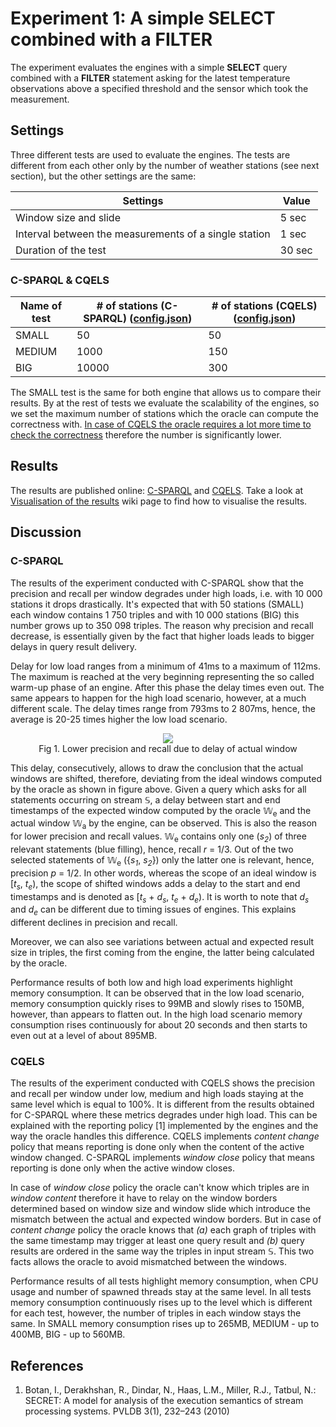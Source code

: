 # Experiment 1: A simple SELECT combined with a FILTER

The experiment evaluates the engines with a simple **SELECT** query combined with a **FILTER** statement asking for the latest temperature observations above a specified threshold and the sensor which took the measurement.

## Settings

Three different tests are used to evaluate the engines. The tests are different from each other only by the number of weather stations (see next section), but the other settings are the same:

Settings | Value
---------|------
Window size and slide | 5 sec
Interval between the measurements of a single station | 1 sec
Duration of the test | 30 sec

### C-SPARQL & CQELS

Name of test | # of stations (C-SPARQL) ([config.json](https://github.com/YABench/yabench-one/blob/master/Experiment_1/csparql/config.json)) | # of stations (CQELS) ([config.json](https://github.com/YABench/yabench-one/blob/master/Experiment_1/cqels/config.json))
-------------|--------------------------|----------------------
SMALL | 50 | 50
MEDIUM | 1000 | 150
BIG | 10000 | 300

The SMALL test is the same for both engine that allows us to compare their results. By at the rest of tests we evaluate the scalability of the engines, so we set the maximum number of stations which the oracle can compute the correctness with. [In case of CQELS the oracle requires a lot more time to check the correctness](TODO) therefore the number is significantly lower.

## Results

The results are published online: [C-SPARQL](https://github.com/YABench/yabench-one/tree/master/Experiment_1/csparql/results) and [CQELS](https://github.com/YABench/yabench-one/tree/master/Experiment_1/cqels/results). Take a look at [Visualisation of the results](https://github.com/YABench/yabench/wiki#visualisation-the-results) wiki page to find how to visualise the results.

## Discussion

### C-SPARQL

The results of the experiment conducted with C-SPARQL show that the precision and recall per window degrades under high loads, i.e. with 10 000 stations it drops drastically. It's expected that with 50 stations (SMALL) each window contains 1 750 triples and with 10 000 stations (BIG) this number grows up to 350 098 triples. The reason why precision and recall decrease, is essentially given by the fact that higher loads leads to bigger delays in query result delivery.

Delay for low load ranges from a minimum of 41ms to a maximum of 112ms. The maximum is reached at the very beginning representing the so called warm-up phase of an engine. After this phase the delay times even out. The same appears to happen for the high load scenario, however, at a much different scale. The delay times range from 793ms to 2 807ms, hence, the average is 20-25 times higher the low load scenario.

<p align="center">
  <img src="http://yabench.github.io/yabench-one/Experiment_1/winshift.png"/>
  </br>
  <span>Fig 1. Lower precision and recall due to delay of actual window</span>
</p>

This delay, consecutively, allows to draw the conclusion that the actual windows are shifted, therefore, deviating from the ideal windows computed by the oracle as shown in figure above. Given a query which asks for all statements occurring on stream &#x1D54A;, a delay between start and end timestamps of the expected window computed by the oracle &#x1D54E;<sub>e</sub> and the actual window &#x1D54E;<sub>a</sub> by the engine, can be observed. This is also the reason for lower precision and recall values. &#x1D54E;<sub>e</sub> contains only one (*s<sub>2</sub>*) of three relevant statements (blue filling), hence, recall *r* = 1/3. Out of the two selected statements of &#x1D54E;<sub>e</sub> ({*s<sub>1</sub>*, *s<sub>2</sub>*}) only the latter one is relevant, hence, precision *p* = 1/2. In other words, whereas the scope of an ideal window is [*t<sub>s</sub>*, *t<sub>e</sub>*), the scope of shifted windows adds a delay to the start and end timestamps and is denoted as [*t<sub>s</sub>* + *d<sub>s</sub>*, *t<sub>e</sub>* + *d<sub>e</sub>*). It is worth to note that *d<sub>s</sub>* and *d<sub>e</sub>* can be different due to timing issues of engines. This explains different declines in precision and recall.

Moreover, we can also see variations between actual and expected result size in triples, the first coming from the engine, the latter being calculated by the oracle.

Performance results of both low and high load experiments highlight memory consumption. It can be observed that in the low load scenario, memory consumption quickly rises to 99MB and slowly rises to 150MB, however, than appears to flatten out. In the high load scenario memory consumption rises continuously for about 20 seconds and then starts to even out at a level of about 895MB.

### CQELS

The results of the experiment conducted with CQELS shows the precision and recall per window under low, medium and high loads staying at the same level which is equal to 100%. It is different from the results obtained for C-SPARQL where these metrics degrades under high load. This can be explained with the reporting policy [1] implemented by the engines and the way the oracle handles this difference. CQELS implements *content change* policy that means reporting is done only when the content of the active window changed. C-SPARQL implements *window close* policy that means reporting is done only when the active window closes.

In case of *window close* policy the oracle can't know which triples are in *window content* therefore it have to relay on the window borders determined based on window size and window slide which introduce the mismatch between the actual and expected window borders. But in case of *content change* policy the oracle knows that *(a)* each graph of triples with the same timestamp may trigger at least one query result and *(b)* query results are ordered in the same way the triples in input stream &#x1D54A;. This two facts allows the oracle to avoid mismatched between the windows.

Performance results of all tests highlight memory consumption, when CPU usage and number of spawned threads stay at the same level. In all tests memory consumption continuously rises up to the level which is different for each test, however, the number of triples in each window stays the same. In SMALL memory consumption rises up to 265MB, MEDIUM - up to 400MB, BIG - up to 560MB.

## References

1. Botan, I., Derakhshan, R., Dindar, N., Haas, L.M., Miller, R.J., Tatbul, N.: SECRET: A model for analysis of the execution semantics of stream processing systems. PVLDB 3(1), 232–243 (2010)

